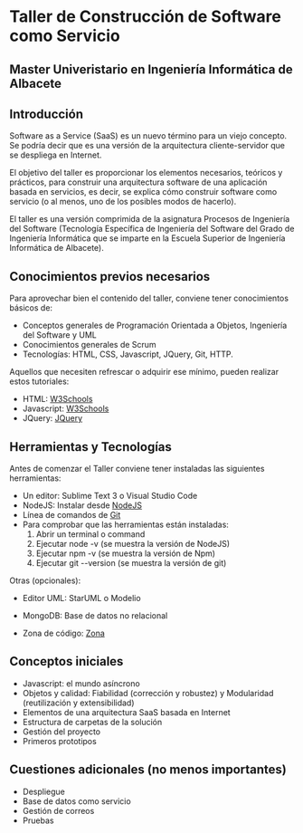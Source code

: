 # Taller de Construcción de Software como Servicio
## Master Univeristario en Ingeniería Informática de Albacete

## Introducción

Software as a Service (SaaS) es un nuevo término para un viejo concepto. Se podría decir que es una versión de la arquitectura cliente-servidor que se despliega en Internet.

El objetivo del taller es proporcionar los elementos necesarios, teóricos y prácticos, para construir una arquitectura software de una aplicación basada en servicios, es decir, se explica cómo construir software como servicio (o al menos, uno de los posibles modos de hacerlo).

El taller es una versión comprimida de la asignatura Procesos de Ingeniería del Software (Tecnología Específica de Ingeniería del Software del Grado de Ingeniería Informática que se imparte en la Escuela Superior de Ingeniería Informática de Albacete).

## Conocimientos previos necesarios

Para aprovechar bien el contenido del taller, conviene tener conocimientos básicos de:
- Conceptos generales de Programación Orientada a Objetos, Ingeniería del Software y UML
- Conocimientos generales de Scrum
- Tecnologías: HTML, CSS, Javascript, JQuery, Git, HTTP.

Aquellos que necesiten refrescar o adquirir ese mínimo, pueden realizar estos tutoriales:
- HTML: [W3Schools](https://www.w3schools.com/html/)
- Javascript: [W3Schools](https://www.w3schools.com/js/default.asp)
- JQuery: [JQuery](https://www.w3schools.com/jquery/default.asp)

## Herramientas y Tecnologías

Antes de comenzar el Taller conviene tener instaladas las siguientes herramientas:
- Un editor: Sublime Text 3 o Visual Studio Code
- NodeJS: Instalar desde [NodeJS](https://nodejs.org/en/)
- Línea de comandos de [Git](https://git-scm.com/downloads) 
- Para comprobar que las herramientas están instaladas:
    1. Abrir un terminal o command
    2. Ejecutar node -v (se muestra la versión de NodeJS)
    3. Ejecutar npm -v (se muestra la versión de Npm)
    4. Ejecutar git --version (se muestra la versión de git)
    

Otras (opcionales):
- Editor UML: StarUML o Modelio
- MongoDB: Base de datos no relacional

- Zona de código: [Zona](https://docs.google.com/document/d/17jN8KI-nJazHFzUrsNDOezk__WGZqSH48pJWJzXIFh0/edit?usp=sharing)

## Conceptos iniciales

- Javascript: el mundo asíncrono
- Objetos y calidad: Fiabilidad (corrección y robustez) y Modularidad (reutilización y extensibilidad)
- Elementos de una arquitectura SaaS basada en Internet
- Estructura de carpetas de la solución
- Gestión del proyecto
- Primeros prototipos

## Cuestiones adicionales (no menos importantes)

- Despliegue
- Base de datos como servicio
- Gestión de correos
- Pruebas


